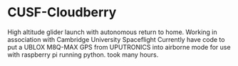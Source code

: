 # CUSF-Cloudberry
High altitude glider launch with autonomous return to home.
Working in association with Cambridge University Spaceflight
Currently have code to put a UBLOX M8Q-MAX GPS from UPUTRONICS into airborne mode for use with raspberry pi running python. took many hours.
